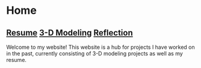 # Home
## [Resume](resume.md) [3-D Modeling](blender.md) [Reflection](reflection.md)
Welcome to my website! This website is a hub for projects I have worked on in the past, currently consisting of 3-D modeling projects as well as my resume.
